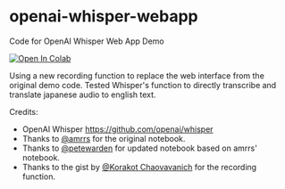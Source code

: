 # openai-whisper-webapp
Code for OpenAI Whisper Web App Demo

<a target="_blank" href="[https://colab.research.google.com/github/petewarden/openai-whisper-webapp/blob/main/OpenAI_Whisper_ASR_Demo.ipynb](https://colab.research.google.com/github/nancychenxizhong/openai-whisper-webapp/blob/modify-recording/saving/translate/OpenAI_Whisper_ASR_Demo.ipynb?authuser=1#scrollTo=kosakhNmxb7A)">
  <img src="https://colab.research.google.com/assets/colab-badge.svg" alt="Open In Colab"/>
</a>

Using a new recording function to replace the web interface from the original demo code.
Tested Whisper's function to directly transcribe and translate japanese audio to english text.

Credits: 

* OpenAI Whisper https://github.com/openai/whisper
* Thanks to [@amrrs](https://github.com/amrrs) for the original notebook.
* Thanks to [@petewarden](https://github.com/petewarden) for updated notebook based on amrrs' notebook.
* Thanks to the gist by [@Korakot Chaovavanich](https://gist.github.com/korakot/c21c3476c024ad6d56d5f48b0bca92be) for the recording function.


